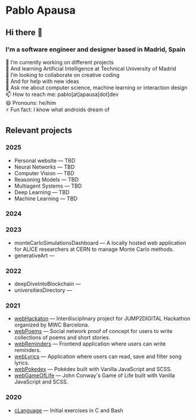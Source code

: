 # Pablo Apausa

## Hi there 👋

### I'm a software engineer and designer based in Madrid, Spain

🔭 I’m currently working on different projects  
🌱 And learning Artificial Intelligence at Technical University of Madrid  
👯 I’m looking to collaborate on creative coding  
🤔 And for help with new ideas  
💬 Ask me about computer science, machine learning or interaction design  
📫 How to reach me: pablo[at]apausa[dot]dev  
😄 Pronouns: he/him  
⚡ Fun fact: I know what androids dream of  

## Relevant projects

### 2025

- Personal website — TBD
- Neural Networks — TBD
- Computer Vision — TBD
- Reasoning Models — TBD
- Multiagent Systems — TBD
- Deep Learning — TBD
- Machine Learning — TBD

### 2024


### 2023

- monteCarloSimulationsDashboard — A locally hosted web application for ALICE researchers at CERN to manage Monte Carlo methods.
- generativeArt — 

### 2022

- deepDiveIntoBlockchain — 
- universitiesDirectory — 

### 2021

- [webHackaton](https://github.com/apausa/webHackaton) — Interdisciplinary project for JUMP2DIGITAL Hackathon organized by MWC Barcelona.  
- [webPoems](https://github.com/apausa/webPoems) —  Social network proof of concept for users to write collections of poems and short stories.  
- [webReminders](https://github.com/apausa/webReminders) — Frontend application where users can write reminders.  
- [webLyrics](https://github.com/apausa/webLyrics) — Application where users can read, save and filter song lyrics.  
- [webPokedex](https://github.com/apausa/webPokedex) — Pokédex built with Vanilla JavaScript and SCSS.  
- [webGameOfLife](https://github.com/apausa/webGameOfLife) — John Conway's Game of Life built with Vanilla JavaScript and SCSS.  

### 2020

- [cLanguage](https://github.com/apausa/cLanguage) — Initial exercises in C and Bash 
